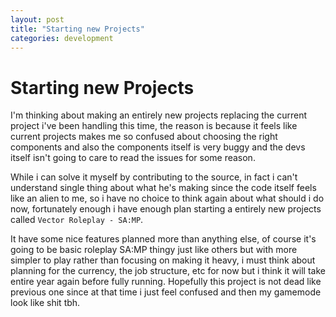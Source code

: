 ```yaml
---
layout: post
title: "Starting new Projects"
categories: development
---
```


# Starting new Projects

I'm thinking about making an entirely new projects replacing the current project i've been handling this time, the reason is because it feels like current projects makes me so confused about choosing the right components and also the components itself is very buggy and the devs itself isn't going to care to read the issues for some reason.

While i can solve it myself by contributing to the source, in fact i can't understand single thing about what he's making since the code itself feels like an alien to me, so i have no choice to think again about what should i do now, fortunately enough i have enough plan starting a entirely new projects called `Vector Roleplay - SA:MP`.

It have some nice features planned more than anything else, of course it's going to be basic roleplay SA:MP thingy just like others but with more simpler to play rather than focusing on making it heavy, i must think about planning for the currency, the job structure, etc for now but i think it will take entire year again before fully running. Hopefully this project is not dead like previous one since at that time i just feel confused and then my gamemode look like shit tbh.

